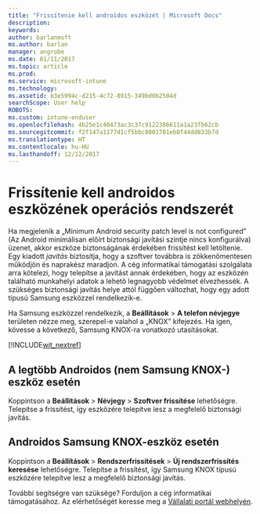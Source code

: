 ```yaml
---
title: "Frissítenie kell androidos eszközét | Microsoft Docs"
description: 
keywords: 
author: barlanmsft
ms.author: barlan
manager: angrobe
ms.date: 01/11/2017
ms.topic: article
ms.prod: 
ms.service: microsoft-intune
ms.technology: 
ms.assetid: b3e5994c-d215-4c72-8915-349bd0b2504d
searchScope: User help
ROBOTS: 
ms.custom: intune-enduser
ms.openlocfilehash: 4b25e1c40473ac3c37c9122386611a1a23fb62cb
ms.sourcegitcommit: f2f147a1177d1cf5bbc8001701eb8f44dd833b7d
ms.translationtype: HT
ms.contentlocale: hu-HU
ms.lasthandoff: 12/12/2017
---
```

# <a name="you-need-to-update-your-android-devices-operating-system"></a>Frissítenie kell androidos eszközének operációs rendszerét

Ha megjelenik a „Minimum Android security patch level is not configured” (Az Android minimálisan előírt biztonsági javítási szintje nincs konfigurálva) üzenet, akkor eszköze biztonságának érdekében frissítést kell letöltenie. Egy kiadott _javítás_ biztosítja, hogy a szoftver továbbra is zökkenőmentesen működjön és naprakész maradjon. A cég informatikai támogatási szolgálata arra kötelezi, hogy telepítse a javítást annak érdekében, hogy az eszközén található munkahelyi adatok a lehető legnagyobb védelmet élvezhessék. A szükséges biztonsági javítás helye attól függően változhat, hogy egy adott típusú Samsung eszközzel rendelkezik-e.

Ha Samsung eszközzel rendelkezik, a **Beállítások** > **A telefon névjegye** területen nézze meg, szerepel-e valahol a „KNOX” kifejezés. Ha igen, kövesse a következő, Samsung KNOX-ra vonatkozó utasításokat.

[!INCLUDE[wit_nextref](includes/end-user-os-update-guidance.md)]

## <a name="for-most-android-devices-non-samsung-knox"></a>A legtöbb Androidos (nem Samsung KNOX-) eszköz esetén

Koppintson a **Beállítások** > **Névjegy** > **Szoftver frissítése** lehetőségre. Telepítse a frissítést, így eszközére telepítve lesz a megfelelő biztonsági javítás.

## <a name="for-samsung-knox-android-devices"></a>Androidos Samsung KNOX-eszköz esetén

Koppintson a **Beállítások** > **Rendszerfrissítések** > **Új rendszerfrissítés keresése** lehetőségre. Telepítse a frissítést, így Samsung KNOX típusú eszközére telepítve lesz a megfelelő biztonsági javítás.



További segítségre van szüksége? Forduljon a cég informatikai támogatásához. Az elérhetőségét keresse meg a [Vállalati portál webhelyén](https://portal.manage.microsoft.com#HelpDeskDialog).
